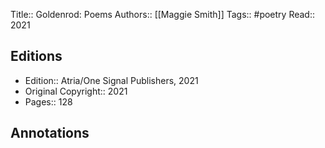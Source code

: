 Title:: Goldenrod: Poems
Authors:: [[Maggie Smith]]
Tags:: #poetry 
Read:: 2021

## Editions
- Edition:: Atria/One Signal Publishers, 2021
- Original Copyright:: 2021
- Pages:: 128

## Annotations
